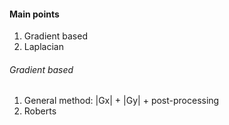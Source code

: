 #### Main points
1. Gradient based
2. Laplacian

###### Gradient based
1. General method: |Gx| + |Gy| + post-processing
2. Roberts